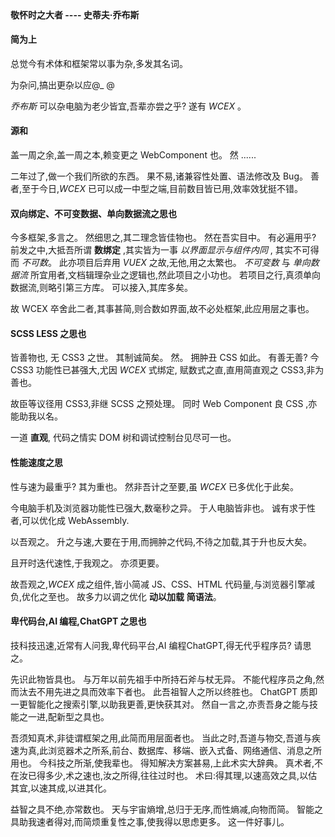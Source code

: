 <!--DESC: {"icon":"assistant"} -->
<p align=center><svg width=8em src="@/@wcex/doc/assets/jobs.svg" ></svg></p>

#### 敬怀时之大者 ---- **史蒂夫·乔布斯**

#### 简为上

总觉今有术体和框架常以事为杂,多发其名词。

为杂问,搞出更杂以应@\_ @

_乔布斯_ 可以杂电脑为老少皆宜,吾辈亦尝之乎? 遂有 _WCEX_ 。

#### 源和

盖一周之余,盖一周之本,赖变更之 WebComponent 也。 然 ......

二年过了,做一个我们所欲的东西。 果不易,诸兼容性处置、语法修改及 Bug。 善者,至于今日,_WCEX_ 已可以成一中型之端,目前数目皆已用,效率效犹挺不错。

#### 双向绑定、不可变数据、单向数据流之思也

今多框架,多言之。 然细思之,其二理念皆佳物也。 然在吾实目中。 有必遍用乎?
前发之中,大抵吾所谓 **数绑定** ,其实皆为一事 _以界面显示与组件内同_ , 其实不可得而 _不可数_。
此亦项目后弃用 _VUEX_ 之故,无他,用之太繁也。 _不可变数_ 与 _单向数据流_ 所宜用者,文档辑理杂业之逻辑也,然此项目之小功也。 若项目之行,真须单向数据流,则略引第三方库。 可以接入,其库多矣。

故 WCEX 卒舍此二者,其事甚简,则合数如界面,故不必处框架,此应用层之事也。

#### SCSS LESS 之思也

皆善物也, 无 CSS3 之世。 其制诚简矣。
然。 拥肿丑 CSS 如此。 有善无善?
今 CSS3 功能性已甚强大,尤因 _WCEX_ 式绑定, 赋数式之直,直用简直观之 CSS3,非为善也。

故臣等议径用 CSS3,非继 SCSS 之预处理。 同时 Web Component 良 CSS ,亦能助我以名。

一道 **直观**, 代码之情实 DOM 树和调试控制台见尽可一也。

#### 性能速度之思

性与速为最重乎? 其为重也。 然非吾计之至要,虽 _WCEX_ 已多优化于此矣。

今电脑手机及浏览器功能性已强大,数毫秒之异。 于人电脑皆非也。 诚有求于性者,可以优化成 WebAssembly.

以吾观之。 升之与速,大要在于用,而拥肿之代码,不待之加载,其于升也反大矣。

且开时迭代速性,于我观之。 亦须更要。

故吾观之,_WCEX_ 成之组件,皆小简减 JS、CSS、HTML 代码量,与浏览器引擎减负,优化之至也。 故多力以调之优化 **动以加载** **简语法**。

#### 卑代码台,AI 编程,ChatGPT 之思也

技科技迅速,近常有人问我,卑代码平台,AI 编程ChatGPT,得无代乎程序员? 请思之。

先识此物皆具也。 与万年以前先祖手中所持石斧与杖无异。 不能代程序员之角,然而汰去不用先进之具而效率下者也。 此吾祖智人之所以终胜也。 ChatGPT 质即一更智能化之搜索引擎,以助我更善,更快获其对。 然自一言之,亦责吾身之能与技能之一进,配新型之具也。

吾须知真术,非徒谓框架之用,此简而用层面者也。 当此之时,吾道与物交,吾道与疾速为真,此浏览器术之所系,前台、数据库、移端、嵌入式备、网络通信、消息之所用也。 今科技之所渐,使我辈也。 得知解决方案甚易,上此术实大辞典。 真术者,不在汝已得多少,术之速也,汝之所得,往往过时也。 术曰:得其理,以速高效之具,以估其宜,以速其成,以进其化。

益智之具不绝,亦常数也。 天与宇宙熵增,总归于无序,而性熵减,向物而简。 智能之具助我速者得对,而简烦重复性之事,使我得以思虑更多。 这一件好事儿。
